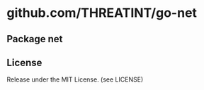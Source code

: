 # github.com/THREATINT/go-net

## Package net





## License

Release under the MIT License. (see LICENSE)

